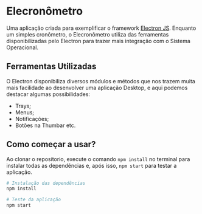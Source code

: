 # Elecronômetro

Uma aplicação criada para exemplificar o framework [Electron JS](https://electronjs.org/). Enquanto um simples cronômetro, o Elecronômetro utiliza das ferramentas disponibilizadas pelo Electron para trazer mais integração com o Sistema Operacional.

## Ferramentas Utilizadas
O Electron disponibiliza diversos módulos e métodos que nos trazem muita mais facilidade ao desenvolver uma aplicação Desktop, e aqui podemos destacar algumas possibilidades:
* Trays;
* Menus;
* Notificações;
* Botões na Thumbar etc.

## Como começar a usar?
Ao clonar o reposítorio, execute o comando `npm install` no terminal para instalar todas as dependências e, após isso, `npm start` para testar a aplicação.

```bash
# Instalação das dependências
npm install

# Teste da aplicação
npm start
```